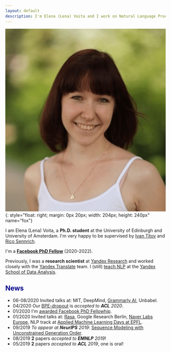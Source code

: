 ```yaml
---
layout: default
description: I'm Elena (Lena) Voita and I work on Natural Language Processing. More details inside!
---
```


<!-- (comment) the image below can be found in img folder of this very project-->
![i_am_a_fox](./img/people/lena-min.png){: style="float: right; margin: 0px 20px; width: 204px; height: 240px" name="fox"}


<!-- <a href= onMouseOver="document.readmore_1.src='/img/people/foxie.jpeg';" onMouseOut="document.readmore_1.src='/img/people/lena-min.png';">
<img src="/img/people/lena-min.png" name="readmore_1" width=204px height=240px></a> -->


I am Elena (Lena) Voita, a __Ph.D. student__ at the University of Edinburgh and University of Amsterdam. I'm very happy to be supervised by [Ivan Titov]({{site:ivan_page}}) and [Rico Sennrich]({{site.rico_page}}).

I'm a [__Facebook PhD Fellow__](https://research.fb.com/blog/2020/01/announcing-the-recipients-of-the-2020-facebook-fellowship-awards/) (2020-2022).

Previously, I was a __research scientist__ at [Yandex Research]({{site.yandex_research_main}}) and worked closely with the [Yandex Translate](https://translate.yandex.com) team<a onMouseOver="document.fox.src='/img/people/foxie.jpeg';" onMouseOut="document.fox.src='/img/people/lena-min.png';">.</a>
I (still) [teach NLP](https://github.com/yandexdataschool/nlp_course) at the [Yandex School of Data Analysis](https://yandexdataschool.com).


## <span style="color:darkblue">News </span>

* 06-08/2020 Invited talks at: MIT, DeepMind, [Grammarly AI](https://grammarly.ai/information-theoretic-probing-with-minimum-description-length/), Unbabel.
* 04/2020 Our [BPE-dropout](https://arxiv.org/pdf/1910.13267.pdf) is _accepted to __ACL__ 2020_. 
* 01/2020 I'm [awarded Facebook PhD Fellowhip](https://research.fb.com/blog/2020/01/announcing-the-recipients-of-the-2020-facebook-fellowship-awards/).
* 01/2020 Invited talks at: [Rasa](https://www.meetup.com/ru-RU/Bots-Berlin-Build-better-conversational-interfaces-with-AI/events/267058207/), Google Research Berlin, [Naver Labs Europe](https://europe.naverlabs.com/research/seminars/analyzing-information-flow-in-transformers/), NLP track at [Applied Machine Learning Days at EPFL](https://appliedmldays.org/tracks/ai-nlp).
* 09/2019 _To appear at __NeurIPS__ 2019_: [Sequence Modeling with Unconstrained Generation Order](https://arxiv.org/abs/1911.00176).
* 08/2019 __2__ papers _accepted to __EMNLP__ 2019_!
* 05/2019 __2__ papers _accepted to __ACL__ 2019_, one is oral!

